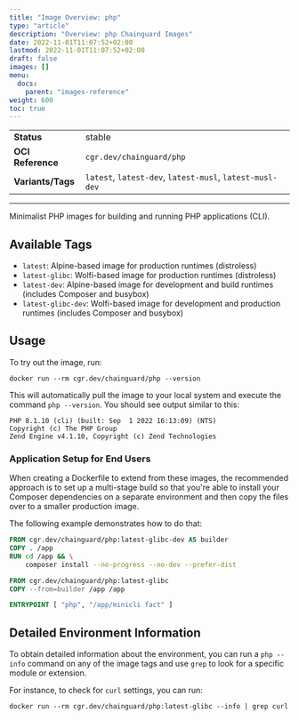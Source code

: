 ```yaml
---
title: "Image Overview: php"
type: "article"
description: "Overview: php Chainguard Images"
date: 2022-11-01T11:07:52+02:00
lastmod: 2022-11-01T11:07:52+02:00
draft: false
images: []
menu:
  docs:
    parent: "images-reference"
weight: 600
toc: true
---
```


<!--monopod:start-->

| | |
| - | - |
| **Status** | stable |
| **OCI Reference** | `cgr.dev/chainguard/php` |
| **Variants/Tags** | `latest`, `latest-dev`, `latest-musl`, `latest-musl-dev` |
---
<!--monopod:end-->

Minimalist PHP images for building and running PHP applications (CLI).

## Available Tags

- `latest`: Alpine-based image for production runtimes (distroless)
- `latest-glibc`: Wolfi-based image for production runtimes (distroless)
- `latest-dev`: Alpine-based image for development and build runtimes (includes Composer and busybox)
- `latest-glibc-dev`: Wolfi-based image for development and production runtimes (includes Composer and busybox)

## Usage 

To try out the image, run:

```shell
docker run --rm cgr.dev/chainguard/php --version
```

This will automatically pull the image to your local system and execute the command `php --version`. You should see output similar to this:

```
PHP 8.1.10 (cli) (built: Sep  1 2022 16:13:09) (NTS)
Copyright (c) The PHP Group
Zend Engine v4.1.10, Copyright (c) Zend Technologies
```

### Application Setup for End Users

When creating a Dockerfile to extend from these images, the recommended approach is to set up a multi-stage build so that you're able to install your Composer dependencies on a separate environment and then copy the files over to a smaller production image.

The following example demonstrates how to do that:

```Dockerfile
FROM cgr.dev/chainguard/php:latest-glibc-dev AS builder
COPY . /app
RUN cd /app && \
    composer install --no-progress --no-dev --prefer-dist

FROM cgr.dev/chainguard/php:latest-glibc
COPY --from=builder /app /app

ENTRYPOINT [ "php", "/app/minicli fact" ]

```

## Detailed Environment Information

To obtain detailed information about the environment, you can run a `php --info` command on any of the image tags and use `grep` to look for a specific module or extension.

For instance, to check for `curl` settings, you can run:

```shell
docker run --rm cgr.dev/chainguard/php:latest-glibc --info | grep curl
```
